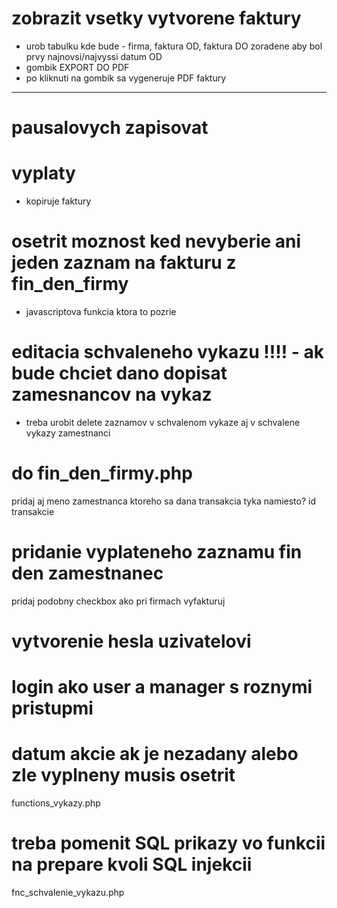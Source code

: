 # zobrazit vsetky vytvorene faktury
- urob tabulku kde bude - firma, faktura OD, faktura DO
    zoradene aby bol prvy najnovsi/najvyssi datum OD
- gombik EXPORT DO PDF
- po kliknuti na gombik sa vygeneruje PDF faktury


------------------------------------

# pausalovych zapisovat

# vyplaty
- kopiruje faktury

# osetrit moznost ked nevyberie ani jeden zaznam na fakturu z fin_den_firmy
- javascriptova funkcia ktora to pozrie

# editacia schvaleneho vykazu !!!! - ak bude chciet dano dopisat zamesnancov na vykaz
- treba urobit delete zaznamov v schvalenom vykaze aj v schvalene vykazy zamestnanci

# do fin_den_firmy.php
pridaj aj meno zamestnanca ktoreho sa dana transakcia tyka
namiesto? id transakcie

# pridanie vyplateneho zaznamu fin den zamestnanec
pridaj podobny checkbox ako pri firmach vyfakturuj

# vytvorenie hesla uzivatelovi

# login ako user a manager s roznymi pristupmi

# datum akcie ak je nezadany alebo zle vyplneny musis osetrit
functions_vykazy.php

# treba pomenit SQL prikazy vo funkcii na prepare kvoli SQL injekcii
fnc_schvalenie_vykazu.php 




